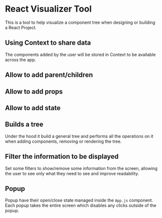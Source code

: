 # React Visualizer Tool

This is a tool to help visualize a component tree when designing or building a React Project.

## Using Context to share data
The components added by the user will be stored in Context to be available across the app.

## Allow to add parent/children

## Allow to add props

## Allow to add state

## Builds a tree
Under the hood it build a general tree and performs all the operations on it when adding components, removing or rendering the tree.

## Filter the information to be displayed
Set some filters to show/remove some information from the screen, allowing the user to see only what they need to see and improve readability.

## Popup
Popup have their open/close state managed inside the `App.js` component. Each popup takes the entire screen which disables any clicks outside of the popup.
